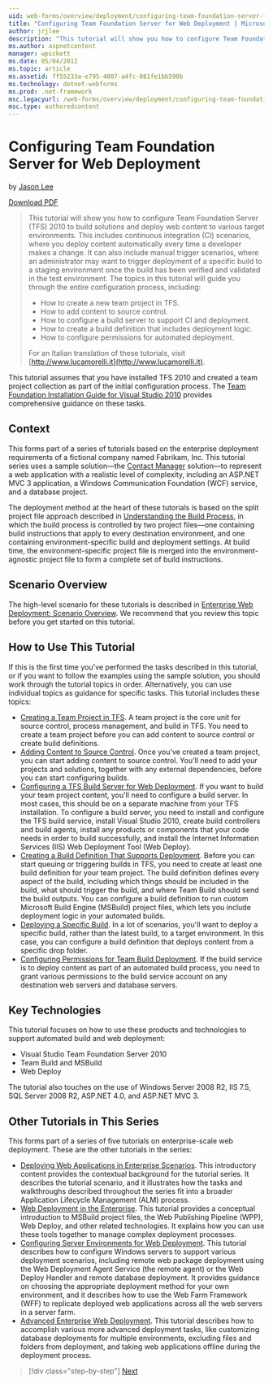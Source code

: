 ```yaml
---
uid: web-forms/overview/deployment/configuring-team-foundation-server-for-web-deployment/configuring-team-foundation-server-for-web-deployment
title: "Configuring Team Foundation Server for Web Deployment | Microsoft Docs"
author: jrjlee
description: "This tutorial will show you how to configure Team Foundation Server (TFS) 2010 to build solutions and deploy web content to various target environments. This..."
ms.author: aspnetcontent
manager: wpickett
ms.date: 05/04/2012
ms.topic: article
ms.assetid: ff55233a-e795-4007-a4fc-861fe1bb590b
ms.technology: dotnet-webforms
ms.prod: .net-framework
msc.legacyurl: /web-forms/overview/deployment/configuring-team-foundation-server-for-web-deployment/configuring-team-foundation-server-for-web-deployment
msc.type: authoredcontent
---
```

Configuring Team Foundation Server for Web Deployment
====================
by [Jason Lee](https://github.com/jrjlee)

[Download PDF](https://msdnshared.blob.core.windows.net/media/MSDNBlogsFS/prod.evol.blogs.msdn.com/CommunityServer.Blogs.Components.WeblogFiles/00/00/00/63/56/8130.DeployingWebAppsInEnterpriseScenarios.pdf)

> This tutorial will show you how to configure Team Foundation Server (TFS) 2010 to build solutions and deploy web content to various target environments. This includes continuous integration (CI) scenarios, where you deploy content automatically every time a developer makes a change. It can also include manual trigger scenarios, where an administrator may want to trigger deployment of a specific build to a staging environment once the build has been verified and validated in the test environment. The topics in this tutorial will guide you through the entire configuration process, including:
> 
> - How to create a new team project in TFS.
> - How to add content to source control.
> - How to configure a build server to support CI and deployment.
> - How to create a build definition that includes deployment logic.
> - How to configure permissions for automated deployment.
> 
> For an Italian translation of these tutorials, visit [http://www.lucamorelli.it](http://www.lucamorelli.it).


This tutorial assumes that you have installed TFS 2010 and created a team project collection as part of the initial configuration process. The [Team Foundation Installation Guide for Visual Studio 2010](https://go.microsoft.com/?linkid=9805132) provides comprehensive guidance on these tasks.

## Context

This forms part of a series of tutorials based on the enterprise deployment requirements of a fictional company named Fabrikam, Inc. This tutorial series uses a sample solution&#x2014;the [Contact Manager](../web-deployment-in-the-enterprise/the-contact-manager-solution.md) solution&#x2014;to represent a web application with a realistic level of complexity, including an ASP.NET MVC 3 application, a Windows Communication Foundation (WCF) service, and a database project.

The deployment method at the heart of these tutorials is based on the split project file approach described in [Understanding the Build Process](../web-deployment-in-the-enterprise/understanding-the-build-process.md), in which the build process is controlled by two project files&#x2014;one containing build instructions that apply to every destination environment, and one containing environment-specific build and deployment settings. At build time, the environment-specific project file is merged into the environment-agnostic project file to form a complete set of build instructions.

## Scenario Overview

The high-level scenario for these tutorials is described in [Enterprise Web Deployment: Scenario Overview](../deploying-web-applications-in-enterprise-scenarios/enterprise-web-deployment-scenario-overview.md). We recommend that you review this topic before you get started on this tutorial.

## How to Use This Tutorial

If this is the first time you've performed the tasks described in this tutorial, or if you want to follow the examples using the sample solution, you should work through the tutorial topics in order. Alternatively, you can use individual topics as guidance for specific tasks. This tutorial includes these topics:

- [Creating a Team Project in TFS](creating-a-team-project-in-tfs.md). A team project is the core unit for source control, process management, and build in TFS. You need to create a team project before you can add content to source control or create build definitions.
- [Adding Content to Source Control](adding-content-to-source-control.md). Once you've created a team project, you can start adding content to source control. You'll need to add your projects and solutions, together with any external dependencies, before you can start configuring builds.
- [Configuring a TFS Build Server for Web Deployment](configuring-a-tfs-build-server-for-web-deployment.md). If you want to build your team project content, you'll need to configure a build server. In most cases, this should be on a separate machine from your TFS installation. To configure a build server, you need to install and configure the TFS build service, install Visual Studio 2010, create build controllers and build agents, install any products or components that your code needs in order to build successfully, and install the Internet Information Services (IIS) Web Deployment Tool (Web Deploy).
- [Creating a Build Definition That Supports Deployment](creating-a-build-definition-that-supports-deployment.md). Before you can start queuing or triggering builds in TFS, you need to create at least one build definition for your team project. The build definition defines every aspect of the build, including which things should be included in the build, what should trigger the build, and where Team Build should send the build outputs. You can configure a build definition to run custom Microsoft Build Engine (MSBuild) project files, which lets you include deployment logic in your automated builds.
- [Deploying a Specific Build](deploying-a-specific-build.md). In a lot of scenarios, you'll want to deploy a specific build, rather than the latest build, to a target environment. In this case, you can configure a build definition that deploys content from a specific drop folder.
- [Configuring Permissions for Team Build Deployment](configuring-permissions-for-team-build-deployment.md). If the build service is to deploy content as part of an automated build process, you need to grant various permissions to the build service account on any destination web servers and database servers.

## Key Technologies

This tutorial focuses on how to use these products and technologies to support automated build and web deployment:

- Visual Studio Team Foundation Server 2010
- Team Build and MSBuild
- Web Deploy

The tutorial also touches on the use of Windows Server 2008 R2, IIS 7.5, SQL Server 2008 R2, ASP.NET 4.0, and ASP.NET MVC 3.

## Other Tutorials in This Series

This forms part of a series of five tutorials on enterprise-scale web deployment. These are the other tutorials in the series:

- [Deploying Web Applications in Enterprise Scenarios](../deploying-web-applications-in-enterprise-scenarios/deploying-web-applications-in-enterprise-scenarios.md). This introductory content provides the contextual background for the tutorial series. It describes the tutorial scenario, and it illustrates how the tasks and walkthroughs described throughout the series fit into a broader Application Lifecycle Management (ALM) process.
- [Web Deployment in the Enterprise](../web-deployment-in-the-enterprise/web-deployment-in-the-enterprise.md). This tutorial provides a conceptual introduction to MSBuild project files, the Web Publishing Pipeline (WPP), Web Deploy, and other related technologies. It explains how you can use these tools together to manage complex deployment processes.
- [Configuring Server Environments for Web Deployment](../configuring-server-environments-for-web-deployment/configuring-server-environments-for-web-deployment.md). This tutorial describes how to configure Windows servers to support various deployment scenarios, including remote web package deployment using the Web Deployment Agent Service (the remote agent) or the Web Deploy Handler and remote database deployment. It provides guidance on choosing the appropriate deployment method for your own environment, and it describes how to use the Web Farm Framework (WFF) to replicate deployed web applications across all the web servers in a server farm.
- [Advanced Enterprise Web Deployment](../advanced-enterprise-web-deployment/advanced-enterprise-web-deployment.md). This tutorial describes how to accomplish various more advanced deployment tasks, like customizing database deployments for multiple environments, excluding files and folders from deployment, and taking web applications offline during the deployment process.

> [!div class="step-by-step"]
> [Next](creating-a-team-project-in-tfs.md)
